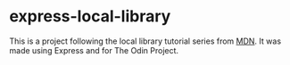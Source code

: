 # express-local-library

This is a project following the local library tutorial series from [MDN](https://developer.mozilla.org/en-US/docs/Learn/Server-side/Express_Nodejs/Tutorial_local_library_website). It was made using Express and for The Odin Project.
